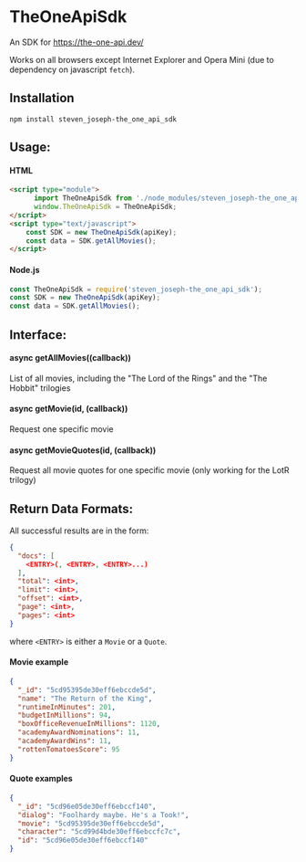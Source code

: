 # TheOneApiSdk

An SDK for https://the-one-api.dev/

Works on all browsers except Internet Explorer and Opera Mini (due to dependency on javascript `fetch`).

## Installation
`npm install steven_joseph-the_one_api_sdk`

## Usage:
#### HTML
```html
<script type="module">
      import TheOneApiSdk from './node_modules/steven_joseph-the_one_api_sdk/index.js';
      window.TheOneApiSdk = TheOneApiSdk;
</script>
<script type="text/javascript">
    const SDK = new TheOneApiSdk(apiKey);
    const data = SDK.getAllMovies();
</script>
```
#### Node.js
```js
const TheOneApiSdk = require('steven_joseph-the_one_api_sdk');
const SDK = new TheOneApiSdk(apiKey);
const data = SDK.getAllMovies();
```

## Interface:

#### async getAllMovies((callback))
List of all movies, including the "The Lord of the Rings" and the "The Hobbit" trilogies

#### async getMovie(id, (callback))
Request one specific movie

#### async getMovieQuotes(id, (callback))
Request all movie quotes for one specific movie (only working for the LotR trilogy)

## Return Data Formats:
All successful results are in the form:
```json
{
  "docs": [
    <ENTRY>(, <ENTRY>, <ENTRY>...)
  ],
  "total": <int>,
  "limit": <int>,
  "offset": <int>,
  "page": <int>,
  "pages": <int>
}
```
where `<ENTRY>` is either a `Movie` or a `Quote`.

#### Movie example
```json
{
  "_id": "5cd95395de30eff6ebccde5d",
  "name": "The Return of the King",
  "runtimeInMinutes": 201,
  "budgetInMillions": 94,
  "boxOfficeRevenueInMillions": 1120,
  "academyAwardNominations": 11,
  "academyAwardWins": 11,
  "rottenTomatoesScore": 95
}
```
#### Quote examples
```json
{
  "_id": "5cd96e05de30eff6ebccf140",
  "dialog": "Foolhardy maybe. He's a Took!",
  "movie": "5cd95395de30eff6ebccde5d",
  "character": "5cd99d4bde30eff6ebccfc7c",
  "id": "5cd96e05de30eff6ebccf140"
}
```
